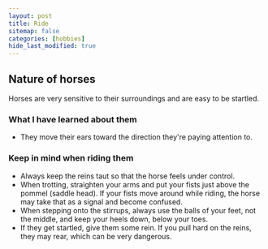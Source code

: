 ```yaml
---
layout: post
title: Ride
sitemap: false
categories: [hobbies]
hide_last_modified: true
---
```


## Nature of horses

Horses are very sensitive to their surroundings and are easy to be startled. 

### What I have learned about them
* They move their ears toward the direction they're paying attention to.

### Keep in mind when riding them

* Always keep the reins taut so that the horse feels under control.
* When trotting, straighten your arms and put your fists just above the pommel (saddle head). If your fists move around while riding, the horse may take that as a signal and become confused.
* When stepping onto the stirrups, always use the balls of your feet, not the middle, and keep your heels down, below your toes.
* If they get startled, give them some rein. If you pull hard on the reins, they may rear, which can be very dangerous.

